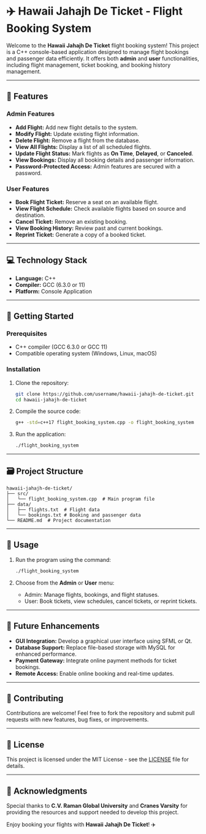 # ✈️ Hawaii Jahajh De Ticket - Flight Booking System  

Welcome to the **Hawaii Jahajh De Ticket** flight booking system! This project is a C++ console-based application designed to manage flight bookings and passenger data efficiently. It offers both **admin** and **user** functionalities, including flight management, ticket booking, and booking history management.  

---

## 📝 Features  

### Admin Features  
- **Add Flight:** Add new flight details to the system.  
- **Modify Flight:** Update existing flight information.  
- **Delete Flight:** Remove a flight from the database.  
- **View All Flights:** Display a list of all scheduled flights.  
- **Update Flight Status:** Mark flights as **On Time**, **Delayed**, or **Canceled**.  
- **View Bookings:** Display all booking details and passenger information.  
- **Password-Protected Access:** Admin features are secured with a password.  

### User Features  
- **Book Flight Ticket:** Reserve a seat on an available flight.  
- **View Flight Schedule:** Check available flights based on source and destination.  
- **Cancel Ticket:** Remove an existing booking.  
- **View Booking History:** Review past and current bookings.  
- **Reprint Ticket:** Generate a copy of a booked ticket.  

---

## 💻 Technology Stack  
- **Language:** C++  
- **Compiler:** GCC (6.3.0 or 11)  
- **Platform:** Console Application  

---

## 🚀 Getting Started  

### Prerequisites  
- C++ compiler (GCC 6.3.0 or GCC 11)  
- Compatible operating system (Windows, Linux, macOS)  

### Installation  
1. Clone the repository:  
   ```bash  
   git clone https://github.com/username/hawaii-jahajh-de-ticket.git  
   cd hawaii-jahajh-de-ticket  
   ```  

2. Compile the source code:  
   ```bash  
   g++ -std=c++17 flight_booking_system.cpp -o flight_booking_system  
   ```  

3. Run the application:  
   ```bash  
   ./flight_booking_system  
   ```  

---

## 🗃️ Project Structure  
```
hawaii-jahajh-de-ticket/  
├── src/  
│   └── flight_booking_system.cpp  # Main program file  
├── data/  
│   ├── flights.txt  # Flight data  
│   └── bookings.txt # Booking and passenger data  
└── README.md  # Project documentation  
```  

---

## 📝 Usage  

1. Run the program using the command:  
   ```bash  
   ./flight_booking_system  
   ```  

2. Choose from the **Admin** or **User** menu:  
   - Admin: Manage flights, bookings, and flight statuses.  
   - User: Book tickets, view schedules, cancel tickets, or reprint tickets.  

---

## 🌟 Future Enhancements  
- **GUI Integration:** Develop a graphical user interface using SFML or Qt.  
- **Database Support:** Replace file-based storage with MySQL for enhanced performance.  
- **Payment Gateway:** Integrate online payment methods for ticket bookings.  
- **Remote Access:** Enable online booking and real-time updates.  

---

## 🤝 Contributing  
Contributions are welcome! Feel free to fork the repository and submit pull requests with new features, bug fixes, or improvements.  

---

## 📝 License  
This project is licensed under the MIT License - see the [LICENSE](LICENSE) file for details.  

---

## 🙌 Acknowledgments  
Special thanks to **C.V. Raman Global University** and **Cranes Varsity** for providing the resources and support needed to develop this project.  

Enjoy booking your flights with **Hawaii Jahajh De Ticket**! ✈️
